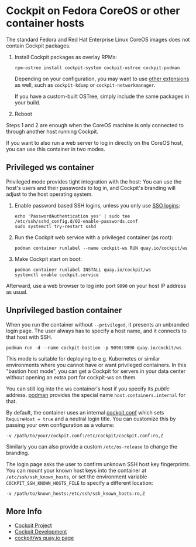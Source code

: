 # Cockpit on Fedora CoreOS or other container hosts

The standard Fedora and Red Hat Enterprise Linux CoreOS images does not contain
Cockpit packages.

1. Install Cockpit packages as overlay RPMs:
   ```
   rpm-ostree install cockpit-system cockpit-ostree cockpit-podman
   ```

   Depending on your configuration, you may want to use
   [other extensions](https://apps.fedoraproject.org/packages/s/cockpit-) as
   well, such as `cockpit-kdump` or `cockpit-networkmanager`.

   If you have a custom-built OSTree, simply include the same packages in your build.

2. Reboot

Steps 1 and 2 are enough when the CoreOS machine is only connected to through another host running Cockpit.

If you want to also run a web server to log in directly on the CoreOS host, you
can use this container in two modes.

## Privileged ws container

Privileged mode provides tight integration with the host: You can use the
host's users and their passwords to log in, and Cockpit's branding will adjust
to the host operating system.

1. Enable password based SSH logins, unless you only use [SSO logins](https://cockpit-project.org/guide/latest/sso.html):
   ```
   echo 'PasswordAuthentication yes' | sudo tee /etc/ssh/sshd_config.d/02-enable-passwords.conf
   sudo systemctl try-restart sshd
   ```

2. Run the Cockpit web service with a privileged container (as root):
   ```
   podman container runlabel --name cockpit-ws RUN quay.io/cockpit/ws
   ```

3. Make Cockpit start on boot:
   ```
   podman container runlabel INSTALL quay.io/cockpit/ws
   systemctl enable cockpit.service
   ```

Afterward, use a web browser to log into port `9090` on your host IP address as usual.

## Unprivileged bastion container

When you run the container without `--privileged`, it presents an unbranded
login page. The user always has to specify a host name, and it connects to that
host with SSH.

```
podman run -d --name cockpit-bastion -p 9090:9090 quay.io/cockit/ws
```

This mode is suitable for deploying to e.g. Kubernetes or similar environments
where you cannot have or want privileged containers. In this "bastion host
mode", you can get a Cockpit for servers in your data center without opening an
extra port for cockpit-ws on them.

You can still log into the ws container's host if you specify its *public*
address. [podman](https://podman.io/) provides the special name
`host.containers.internal` for that.

By default, the container uses an internal
[cockpit.conf](https://cockpit-project.org/guide/latest/cockpit.conf.5.html)
which sets `RequireHost = true` and a neutral login title. You can customize
this by passing your own configuration as a volume:

    -v /path/to/your/cockpit.conf:/etc/cockpit/cockpit.conf:ro,Z

Similarly you can also provide a custom `/etc/os-release` to change the
branding.

The login page asks the user to confirm unknown SSH host key fingerprints.  You
can mount your known host keys into the container at
`/etc/ssh/ssh_known_hosts`, or set the environment variable
`COCKPIT_SSH_KNOWN_HOSTS_FILE` to specify a different location:

    -v /path/to/known_hosts:/etc/ssh/ssh_known_hosts:ro,Z

## More Info

 * [Cockpit Project](https://cockpit-project.org)
 * [Cockpit Development](https://github.com/cockpit-project/cockpit)
 * [cockpit/ws quay.io page](https://quay.io/repository/cockpit/ws)

